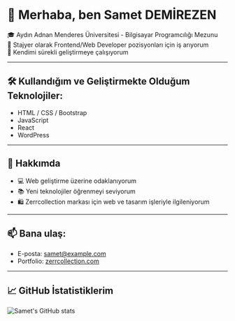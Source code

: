 # 👋 Merhaba, ben Samet DEMİREZEN

🎓 Aydın Adnan Menderes Üniversitesi - Bilgisayar Programcılığı Mezunu  
💼 Stajyer olarak Frontend/Web Developer pozisyonları için iş arıyorum  
🚀 Kendimi sürekli geliştirmeye çalışıyorum  

---

## 🛠️ Kullandığım ve Geliştirmekte Olduğum Teknolojiler:
- HTML / CSS / Bootstrap  
- JavaScript  
- React  
- WordPress  

---

## 📌 Hakkımda
- 💻 Web geliştirme üzerine odaklanıyorum  
- 📚 Yeni teknolojiler öğrenmeyi seviyorum  
- 🛍️ Zerrcollection markası için web ve tasarım işleriyle ilgileniyorum  

---

## 📫 Bana ulaş:
- E-posta: samet@example.com  
- Portfolio: [zerrcollection.com](https://zerrcollection.com)  

---

## 📈 GitHub İstatistiklerim
![Samet's GitHub stats](https://github-readme-stats.vercel.app/api?username=sametdemirezen&show_icons=true&theme=radical)
